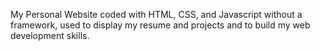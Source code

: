 My Personal Website coded with HTML, CSS, and Javascript without a framework, used to display my resume and projects and to build my web development skills.
